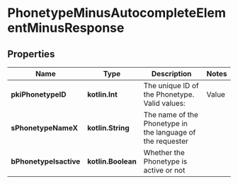 
# PhonetypeMinusAutocompleteElementMinusResponse

## Properties
Name | Type | Description | Notes
------------ | ------------- | ------------- | -------------
**pkiPhonetypeID** | **kotlin.Int** | The unique ID of the Phonetype.  Valid values:  |Value|Description| |-|-| |1|Office| |2|Home| |3|Mobile| |4|Fax| |5|Pager| |6|Toll Free| | 
**sPhonetypeNameX** | **kotlin.String** | The name of the Phonetype in the language of the requester | 
**bPhonetypeIsactive** | **kotlin.Boolean** | Whether the Phonetype is active or not | 



